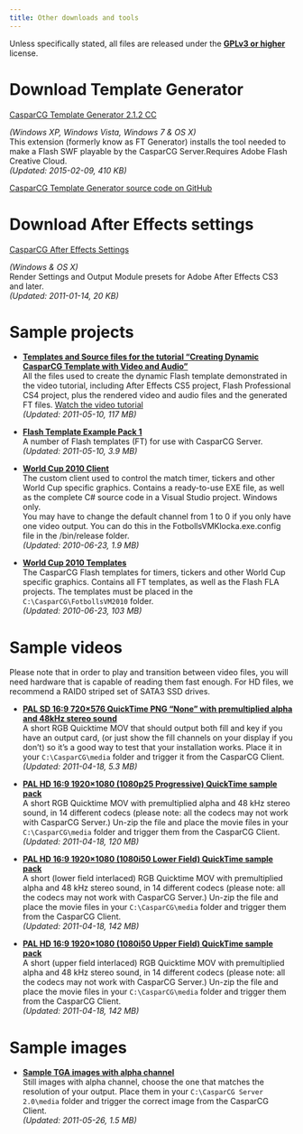 ```yaml
---
title: Other downloads and tools
---
```


Unless specifically stated, all files are released under the [**GPLv3 or higher**](http://www.gnu.org/licenses/licenses.html#GPL) license.

# Download Template Generator

[CasparCG Template Generator 2.1.2 CC](http://sourceforge.net/projects/casparcg/files/CasparCG_Template_Generator/)

_(Windows XP, Windows Vista, Windows 7 &amp; OS X)_<br />
This extension (formerly know as FT Generator) installs the tool needed to make a Flash SWF playable by the CasparCG Server.Requires Adobe Flash Creative Cloud.<br />
_(Updated: 2015-02-09, 410 KB)_

[CasparCG Template Generator source code on GitHub](https://github.com/CasparCG/Tools/tree/master/as3/TemplateGenerator)

# Download After Effects settings

[CasparCG After Effects Settings](http://sourceforge.net/projects/casparcg/files/Render_Settings/CasparCG_1.82_After_Effects_Settings.zip/download)

_(Windows &amp; OS X)_<br />
Render Settings and Output Module presets for Adobe After Effects CS3 and later.<br />
_(Updated: 2011-01-14, 20 KB)_

# Sample projects

- **[Templates and Source files for the tutorial “Creating Dynamic CasparCG Template with Video and Audio”](https://sourceforge.net/projects/casparcg/files/Tutorials/Creating_Dynamic_CasparCG_Templates.zip/download)**<br />
  All the files used to create the dynamic Flash template demonstrated in the video tutorial, including After Effects CS5 project, Flash Professional CS4 project, plus the rendered video and audio files and the generated FT files. [Watch the video tutorial](https://casparcg.com/tutorials/)<br />
  _(Updated: 2011-05-10, 117 MB)_

- **[Flash Template Example Pack 1](http://sourceforge.net/projects/casparcg/files/Flash_Templates/CasparCG_Flash_Templates_Example_Pack_1.zip/download)**<br />
  A number of Flash templates (FT) for use with CasparCG Server.<br />
  _(Updated: 2011-05-10, 3.9 MB)_

- **[World Cup 2010 Client](https://sourceforge.net/projects/casparcg/files/FIFA_World_Cup_2010/CasparCG%202010%20FIFA%20World%20Cup%20Client.zip/download)**<br />
  The custom client used to control the match timer, tickers and other World Cup specific graphics. Contains a ready-to-use EXE file, as well as the complete C# source code in a Visual Studio project. Windows only.<br />
  You may have to change the default channel from 1 to 0 if you only have one video output. You can do this in the FotbollsVMKlocka.exe.config file in the /bin/release folder.<br />
  _(Updated: 2010-06-23, 1.9 MB)_

- **[World Cup 2010 Templates](https://sourceforge.net/projects/casparcg/files/FIFA_World_Cup_2010/CasparCG%20FIFA%20World%20Cup%202010%20Templates.zip/download)**<br />
  The CasparCG Flash templates for timers, tickers and other World Cup specific graphics. Contains all FT templates, as well as the Flash FLA projects.
  The templates must be placed in the `C:\CasparCG\FotbollsVM2010` folder.<br />
  _(Updated: 2010-06-23, 103 MB)_

# Sample videos

Please note that in order to play and transition between video files, you will need hardware that is capable of reading them fast enough. For HD files, we recommend a RAID0 striped set of SATA3 SSD drives.

- **[PAL SD 16:9 720×576 QuickTime PNG “None” with premultiplied alpha and 48kHz stereo sound](http://sourceforge.net/projects/casparcg/files/Sample_Videos/PAL_SD_16.9_Anamorphic_Progressive_QT_PNG_None_100_48kHz1.mov/download)**<br />
  A short RGB Quicktime MOV that should output both fill and key if you have an output card, (or just show the fill channels on your display if you don’t) so it’s a good way to test that your installation works. Place it in your `C:\CasparCG\media` folder and trigger it from the CasparCG Client.<br />
  _(Updated: 2011-04-18, 5.3 MB)_

- **[PAL HD 16:9 1920×1080 (1080p25 Progressive) QuickTime sample pack](http://sourceforge.net/projects/casparcg/files/Sample_Videos/CasparCG_Sample_Videos_PAL_HD_1080p25_01.zip/download)**<br />
  A short RGB Quicktime MOV with premultiplied alpha and 48 kHz stereo sound, in 14 different codecs (please note: all the codecs may not work with CasparCG Server.) Un-zip the file and place the movie files in your `C:\CasparCG\media` folder and trigger them from the CasparCG Client.<br />
  _(Updated: 2011-04-18, 120 MB)_

- **[PAL HD 16:9 1920×1080 (1080i50 Lower Field) QuickTime sample pack](http://sourceforge.net/projects/casparcg/files/Sample_Videos/CasparCG_Sample_Videos_PAL_HD_1080i50_Lower_01.zip/download)**<br />
  A short (lower field interlaced) RGB Quicktime MOV with premultiplied alpha and 48 kHz stereo sound, in 14 different codecs (please note: all the codecs may not work with CasparCG Server.) Un-zip the file and place the movie files in your `C:\CasparCG\media` folder and trigger them from the CasparCG Client.<br />
  _(Updated: 2011-04-18, 142 MB)_

- **[PAL HD 16:9 1920×1080 (1080i50 Upper Field) QuickTime sample pack](http://sourceforge.net/projects/casparcg/files/Sample_Videos/CasparCG_Sample_Videos_PAL_HD_1080i50_Upper_01.zip/download)**<br />
  A short (upper field interlaced) RGB Quicktime MOV with premultiplied alpha and 48 kHz stereo sound, in 14 different codecs (please note: all the codecs may not work with CasparCG Server.) Un-zip the file and place the movie files in your `C:\CasparCG\media` folder and trigger them from the CasparCG Client.<br />
  _(Updated: 2011-04-18, 142 MB)_

# Sample images

- **[Sample TGA images with alpha channel](http://sourceforge.net/projects/casparcg/files/Sample_Videos/CasparCG_TGA-test-images_01.zip/download)**<br />
  Still images with alpha channel, choose the one that matches the resolution of your output. Place them in your `C:\CasparCG Server 2.0\media` folder and trigger the correct image from the CasparCG Client.<br />
  _(Updated: 2011-05-26, 1.5 MB)_
